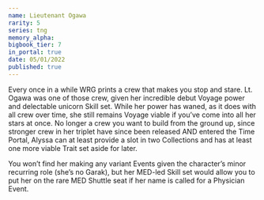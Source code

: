 ```yaml
---
name: Lieutenant Ogawa
rarity: 5
series: tng
memory_alpha:
bigbook_tier: 7
in_portal: true
date: 05/01/2022
published: true
---
```


Every once in a while WRG prints a crew that makes you stop and stare. Lt. Ogawa was one of those crew, given her incredible debut Voyage power and delectable unicorn Skill set. While her power has waned, as it does with all crew over time, she still remains Voyage viable if you’ve come into all her stars at once. No longer a crew you want to build from the ground up, since stronger crew in her triplet have since been released AND entered the Time Portal, Alyssa can at least provide a slot in two Collections and has at least one more viable Trait set aside for later. 

You won’t find her making any variant Events given the character’s minor recurring role (she’s no Garak), but her MED-led Skill set would allow you to put her on the rare MED Shuttle seat if her name is called for a Physician Event.
